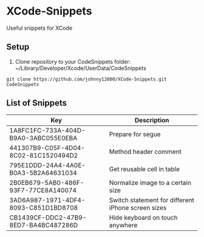 # XCode-Snippets
Useful snippets for XCode

## Setup

1. Clone repository to your CodeSnippets folder: ~/Library/Developer/Xcode/UserData/CodeSnippets

```console
git clone https://github.com/johnny12000/XCode-Snippets.git CodeSnippets
```

## List of Snippets

| Key | Description |
|-----|------|
| 1A8FC1FC-733A-404D-B9A0-3ABC055E0EBA | Prepare for segue |
| 441307B9-C05F-4D04-8C02-81C1520494D2 | Method header comment |
| 795E1DDD-24A4-4A0E-B0A3-5B2A64631034 | Get reusable cell in table |
| 2B0EB679-5AB0-486F-93F7-77CE8A140074 | Normalize image to a certain size |
| 3AD6A987-1971-4DF4-8093-C851D1BD8708 | Switch statement for different iPhone screen sizes |
| CB1439CF-DDC2-47B9-8ED7-BA4BC487286D | Hide keyboard on touch anywhere |